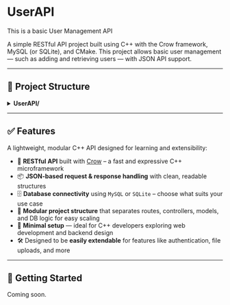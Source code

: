 # UserAPI
This is a basic User Management API

A simple RESTful API project built using C++ with the Crow framework, MySQL (or SQLite), and CMake. This project allows basic user management — such as adding and retrieving users — with JSON API support.

---

## 📁 Project Structure

<details>
  <summary><strong>UserAPI/</strong></summary>

  - **CMakeLists.txt** – Build config for your project  
  - **main.cpp** – Entry point, starts server and routes

  <details>
    <summary><strong>routes/</strong></summary>

  - `user_routes.cpp` – All user-related API routes  
  - `user_routes.hpp`
  </details>

  <details>
    <summary><strong>controllers/</strong></summary>

  - `user_controller.cpp` – Logic: Fetch/add users, call DB, return response  
  - `user_controller.hpp`
  </details>

  <details>
    <summary><strong>models/</strong></summary>

  - `user.hpp` – User struct (like POJO)
  </details>

  <details>
    <summary><strong>database/</strong></summary>

  - `db.cpp` – DB connection and queries (MySQL/SQLite)  
  - `db.hpp`
  </details>

  <details>
    <summary><strong>include/</strong></summary>

  - `crow_all.h`  
  - `json.hpp`
  </details>

  <details>
    <summary><strong>config/</strong></summary>

  - `config.hpp` – DB credentials and configs
  </details>

</details>




---

<h2>✅ Features</h2>

<p>A lightweight, modular C++ API designed for learning and extensibility:</p>

<ul>
  <li>🔗 <strong>RESTful API</strong> built with <a href="https://github.com/CrowCpp/crow" target="_blank">Crow</a> – a fast and expressive C++ microframework</li>
  <li>📦 <strong>JSON-based request &amp; response handling</strong> with clean, readable structures</li>
  <li>🗄️ <strong>Database connectivity</strong> using <code>MySQL</code> or <code>SQLite</code> – choose what suits your use case</li>
  <li>🧱 <strong>Modular project structure</strong> that separates routes, controllers, models, and DB logic for easy scaling</li>
  <li>🚀 <strong>Minimal setup</strong> — ideal for C++ developers exploring web development and backend design</li>
  <li>🛠️ Designed to be <strong>easily extendable</strong> for features like authentication, file uploads, and more</li>
</ul>

---

## 🚀 Getting Started

Coming soon.
